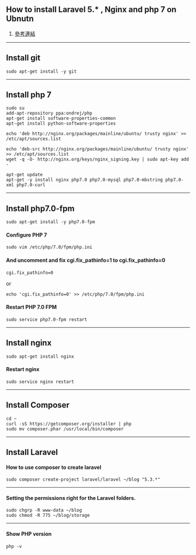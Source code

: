 ## How to install Laravel 5.* , Nginx and php 7 on Ubnutn
1. [參考連結](https://asked.io/how-to-install-php-7-x--nginx-1-9-x---laravel-5-x)

--------
## Install git 
	sudo apt-get install -y git
	
--------

## Install php 7
	sudo su
	add-apt-repository ppa:ondrej/php
	apt-get install software-properties-common
	apt-get install python-software-properties

	echo 'deb http://nginx.org/packages/mainline/ubuntu/ trusty nginx' >> /etc/apt/sources.list

	echo 'deb-src http://nginx.org/packages/mainline/ubuntu/ trusty nginx' >> /etc/apt/sources.list
	wget -q -O- http://nginx.org/keys/nginx_signing.key | sudo apt-key add -

	apt-get update
	apt-get -y install nginx php7.0 php7.0-mysql php7.0-mbstring php7.0-xml php7.0-curl


--------

## Install php7.0-fpm
	sudo apt-get install -y php7.0-fpm

#### Configure PHP 7
	sudo vim /etc/php/7.0/fpm/php.ini


#### And uncomment and fix cgi.fix_pathinfo=1 to cgi.fix_pathinfo=0
	cgi.fix_pathinfo=0
or 

	echo 'cgi.fix_pathinfo=0' >> /etc/php/7.0/fpm/php.ini



#### Restart PHP 7.0 FPM
	sudo service php7.0-fpm restart

--------

## Install nginx
	sudo apt-get install nginx

#### Restart nginx
	sudo service nginx restart


--------
## Install Composer
	cd ~
	curl -sS https://getcomposer.org/installer | php
	sudo mv composer.phar /usr/local/bin/composer


--------
## Install Laravel
#### How to use composer to create laravel
	sudo composer create-project laravel/laravel ~/blog "5.3.*"


--------
#### Setting the permissions right for the Laravel folders.
	sudo chgrp -R www-data ~/blog
	sudo chmod -R 775 ~/blog/storage

--------
#### Show PHP version
	php -v